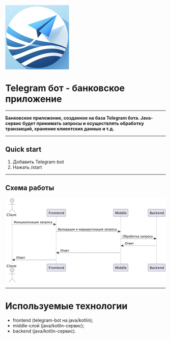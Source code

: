 ![LOGO](Снимок%20экрана%202024-05-11%20в%2012.45.16.png)
# Telegram бот - банковское приложение
___
**Банковское приложение, созданное на база Telegram бота. Java-сервис будет принимать запросы и осуществлять обработку транзакций, хранение клиентских данных и т.д.**
___
## Quick start
1. Добавить Telegram-bot
2. Нажать /start
---
## Схема работы
![Scheme](UML-схема.png)
___
# Используемые технологии
- frontend (telegram-bot на java/kotlin);
- middle-слой (java/kotlin-сервис);
- backend (java/kotlin-сервис).
